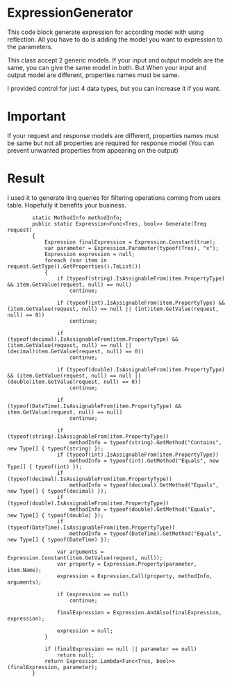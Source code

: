 # ExpressionGenerator
This code block generate expression for according model with using reflection.
All you have to do is adding the model you want to expression to the parameters.

This class accept 2 generic models. If your input and output models are the same, you can give the same model in both. But When your input and output model are different,  properties names must be same.

I provided control for just 4 data types, but you can increase it if you want.

# Important
If your request and response models are different, properties names must be same but not all properties are required for response model (You can prevent unwanted properties from appearing on the output)

# Result
I used it to generate linq queries for filtering operations coming from users table.
Hopefully it benefits your business.

```
        static MethodInfo methodInfo;
        public static Expression<Func<Tres, bool>> Generate(Treq request)
        {
            Expression finalExpression = Expression.Constant(true);
            var parameter = Expression.Parameter(typeof(Tres), "x");
            Expression expression = null;
            foreach (var item in request.GetType().GetProperties().ToList())
            {
                if (typeof(string).IsAssignableFrom(item.PropertyType) && item.GetValue(request, null) == null)
                    continue;
                
                if (typeof(int).IsAssignableFrom(item.PropertyType) && (item.GetValue(request, null) == null || (int)item.GetValue(request, null) == 0))
                    continue;

                if (typeof(decimal).IsAssignableFrom(item.PropertyType) && (item.GetValue(request, null) == null || (decimal)item.GetValue(request, null) == 0))
                    continue;

                if (typeof(double).IsAssignableFrom(item.PropertyType) && (item.GetValue(request, null) == null || (double)item.GetValue(request, null) == 0))
                    continue;

                if (typeof(DateTime).IsAssignableFrom(item.PropertyType) && item.GetValue(request, null) == null)
                    continue;

                if (typeof(string).IsAssignableFrom(item.PropertyType))
                    methodInfo = typeof(string).GetMethod("Contains", new Type[] { typeof(string) });
                if (typeof(int).IsAssignableFrom(item.PropertyType))
                    methodInfo = typeof(int).GetMethod("Equals", new Type[] { typeof(int) });
                if (typeof(decimal).IsAssignableFrom(item.PropertyType))
                    methodInfo = typeof(decimal).GetMethod("Equals", new Type[] { typeof(decimal) });
                if (typeof(double).IsAssignableFrom(item.PropertyType))
                    methodInfo = typeof(double).GetMethod("Equals", new Type[] { typeof(double) });
                if (typeof(DateTime).IsAssignableFrom(item.PropertyType))
                    methodInfo = typeof(DateTime).GetMethod("Equals", new Type[] { typeof(DateTime) });

                var arguments = Expression.Constant(item.GetValue(request, null));
                var property = Expression.Property(parameter, item.Name);
                expression = Expression.Call(property, methodInfo, arguments);

                if (expression == null)
                    continue;

                finalExpression = Expression.AndAlso(finalExpression, expression);

                expression = null;
            }

            if (finalExpression == null || parameter == null)
                return null;
            return Expression.Lambda<Func<Tres, bool>>(finalExpression, parameter);
        }
```
